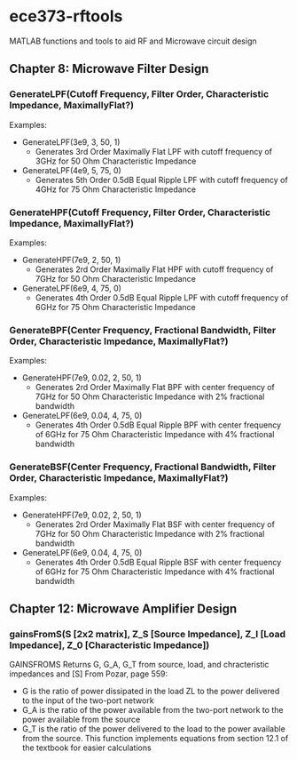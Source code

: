 # ece373-rftools
MATLAB functions and tools to aid RF and Microwave circuit design
## Chapter 8: Microwave Filter Design
### GenerateLPF(Cutoff Frequency, Filter Order, Characteristic Impedance, MaximallyFlat?)
Examples:
- GenerateLPF(3e9, 3, 50, 1)
    - Generates 3rd Order Maximally Flat LPF with cutoff frequency of 3GHz for 50 Ohm Characteristic Impedance
- GenerateLPF(4e9, 5, 75, 0)
    - Generates 5th Order 0.5dB Equal Ripple LPF with cutoff frequency of 4GHz for 75 Ohm Characteristic Impedance

### GenerateHPF(Cutoff Frequency, Filter Order, Characteristic Impedance, MaximallyFlat?)
Examples:
- GenerateHPF(7e9, 2, 50, 1)
    - Generates 2rd Order Maximally Flat HPF with cutoff frequency of 7GHz for 50 Ohm Characteristic Impedance
- GenerateLPF(6e9, 4, 75, 0)
    - Generates 4th Order 0.5dB Equal Ripple LPF with cutoff frequency of 6GHz for 75 Ohm Characteristic Impedance

### GenerateBPF(Center Frequency, Fractional Bandwidth, Filter Order, Characteristic Impedance, MaximallyFlat?)
Examples:
- GenerateHPF(7e9, 0.02, 2, 50, 1)
    - Generates 2rd Order Maximally Flat BPF with center frequency of 7GHz for 50 Ohm Characteristic Impedance with 2% fractional bandwidth
- GenerateLPF(6e9, 0.04, 4, 75, 0)
    - Generates 4th Order 0.5dB Equal Ripple BPF with center frequency of 6GHz for 75 Ohm Characteristic Impedance with 4% fractional bandwidth

### GenerateBSF(Center Frequency, Fractional Bandwidth, Filter Order, Characteristic Impedance, MaximallyFlat?)
Examples:
- GenerateHPF(7e9, 0.02, 2, 50, 1)
    - Generates 2rd Order Maximally Flat BSF with center frequency of 7GHz for 50 Ohm Characteristic Impedance with 2% fractional bandwidth
- GenerateLPF(6e9, 0.04, 4, 75, 0)
    - Generates 4th Order 0.5dB Equal Ripple BSF with center frequency of 6GHz for 75 Ohm Characteristic Impedance with 4% fractional bandwidth

## Chapter 12: Microwave Amplifier Design
### gainsFromS(S [2x2 matrix], Z_S [Source Impedance], Z_l [Load Impedance], Z_0 [Characteristic Impedance])
GAINSFROMS Returns G, G_A, G_T from source, load, and chracteristic impedances and [S]
From Pozar, page 559:
   - G is the ratio of power dissipated in the load ZL to the power delivered to the input of the two-port network
   - G_A is the ratio of the power available from the two-port network to the power available from the source
   - G_T is the ratio of the power delivered to the load to the power available from the source.
This function implements equations from section 12.1 of the textbook for easier calculations
